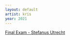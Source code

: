 ```yaml
---
layout: default
artist: kris
year: 2021
---
```

[Final Exam - Stefanus Utrecht](https://www.youtube.com/watch?v=Yxc8Xeb0tRg)  